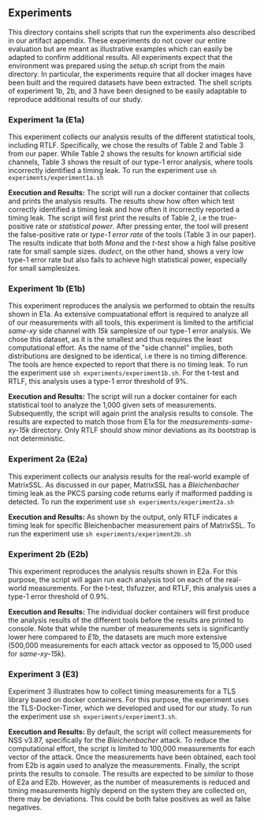 ## Experiments
This directory contains shell scripts that run the experiments also described in our artifact appendix. These experiments do not cover our entire evaluation but are meant as illustrative examples which can easily be adapted to confirm additional results. All experiments expect that the environment was prepared using the *setup.sh* script from the main directory. In particular, the experiments require that all docker images have been built and the required datasets have been extracted. The shell scripts of experiment 1b, 2b, and 3 have been designed to be easily adaptable to reproduce additional results of our study.

### Experiment 1a (E1a)
This experiment collects our analysis results of the different statistical tools, including RTLF. Specifically, we chose the results of Table 2 and Table 3 from our paper. While Table 2 shows the results for known artificial side channels, Table 3 shows the result of our type-1 error analysis, where tools incorrectly identified a timing leak. To run the experiment use ```sh experiments/experiment1a.sh```

**Execution and Results:** The script will run a docker container that collects and prints the analysis results. The results show how often which test correctly identified a timing leak and how often it incorrectly reported a timing leak. The script will first print the results of Table 2, i.e the true-positive rate or *statistical power*. After pressing enter, the tool will present the false-positive rate or *type-1 error rate* of the tools (Table 3 in our paper). The results indicate that both *Mona* and the *t-test* show a high false positive rate for small sample sizes. *dudect*, on the other hand, shows a very low type-1 error rate but also fails to achieve high statistical power, especially for small samplesizes.



### Experiment 1b (E1b)
This experiment reproduces the analysis we performed to obtain the results shown in E1a. As extensive compuatational effort is required to analyze all of our measurements with all tools, this experiment is limited to the artificial *same-xy* side channel with *15k* samplesize of our type-1 error analysis. We chose this dataset, as it is the smallest and thus requires the least computational effort. As the name of the "side channel" implies, both distributions are designed to be identical, i.e there is no timing difference. The tools are hence expected to report that there is no timing leak. To run the experiment use ```sh experiments/experiment1b.sh```. For the t-test and RTLF, this analysis uses a type-1 error threshold of 9%.

**Execution and Results:**  The script will run a docker container for each statistical tool to analyze the 1,000 given sets of measurements. Subsequently, the script will again print the analysis results to console. The results are expected to match those from E1a for the *measurements-same-xy-15k* directory. Only RTLF should show minor deviations as its bootstrap is not deterministic.


### Experiment 2a (E2a)
This experiment collects our analysis results for the real-world example of MatrixSSL. As discussed in our paper, MatrixSSL has a *Bleichenbacher* timing leak as the PKCS parsing code returns early if malformed padding is detected. To run the experiment use ```sh experiments/experiment2a.sh```

**Execution and Results:** As shown by the output, only RTLF indicates a timing leak for specific Bleichenbacher measurement pairs of MatrixSSL. To run the experiment use ```sh experiments/experiment2b.sh```

### Experiment 2b (E2b)
This experiment reproduces the analysis results shown in E2a. For this purpose, the script will again run each analysis tool on each of the real-world measurements. For the t-test, tlsfuzzer, and RTLF, this analysis uses a type-1 error threshold of 0.9%.

**Execution and Results:** The individual docker containers will first produce the analysis results of the different tools before the results are printed to console. Note that while the number of measurements sets is significantly lower here compared to *E1b*, the datasets are much more extensive (500,000 measurements for each attack vector as opposed to 15,000 used for *same-xy-15k*). 


### Experiment 3 (E3)
Experiment 3 illustrates how to collect timing measurements for a TLS library based on docker containers. For this purpose, the experiment uses the TLS-Docker-Timer, which we developed and used for our study. To run the experiment use ```sh experiments/experiment3.sh```.

**Execution and Results:** By default, the script will collect measurements for NSS v3.87, specifically for the *Bleichenbacher* attack. To reduce the computational effort, the script is limited to 100,000 measurements for each vector of the attack. Once the measurements have been obtained, each tool from E2b is again used to analyze the measurements. Finally, the script prints the results to console. The results are expected to be *similar* to those of E2a and E2b. However, as the number of measurements is reduced and timing measurements highly depend on the system they are collected on, there may be deviations. This could be both false positives as well as false negatives.